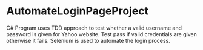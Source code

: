 # AutomateLoginPageProject

C# Program uses TDD approach to test whether a valid username and password is given for Yahoo website. 
Test pass if valid credentials are given otherwise it fails. Selenium is used to automate the login process. 
